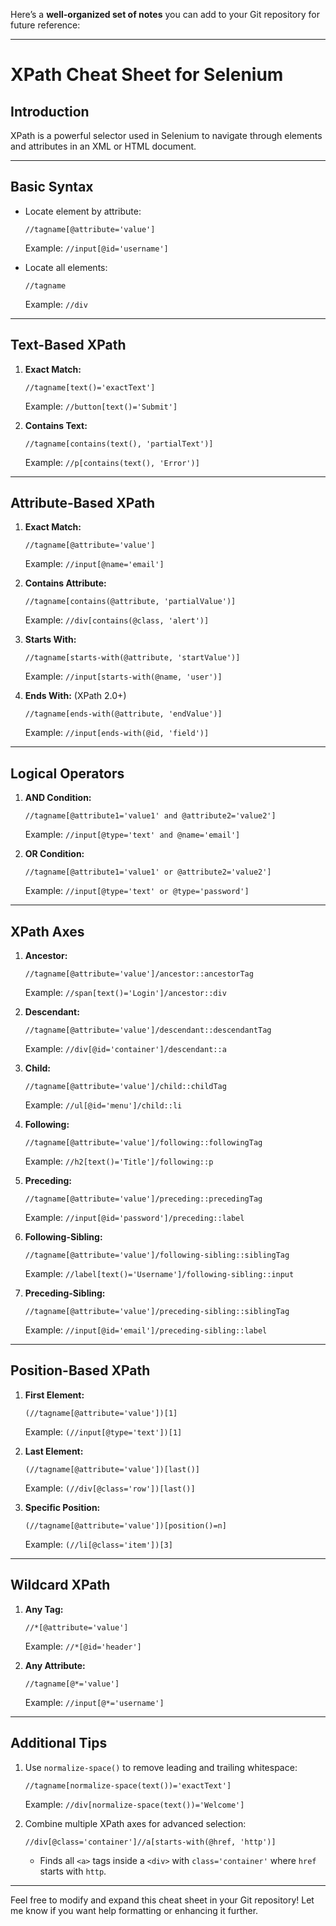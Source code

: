 Here’s a **well-organized set of notes** you can add to your Git repository for future reference:

---

# **XPath Cheat Sheet for Selenium**
## **Introduction**
XPath is a powerful selector used in Selenium to navigate through elements and attributes in an XML or HTML document.

---

## **Basic Syntax**
- Locate element by attribute:
  ```xpath
  //tagname[@attribute='value']
  ```
  Example: `//input[@id='username']`

- Locate all elements:
  ```xpath
  //tagname
  ```
  Example: `//div`

---

## **Text-Based XPath**
1. **Exact Match:**
   ```xpath
   //tagname[text()='exactText']
   ```
   Example: `//button[text()='Submit']`

2. **Contains Text:**
   ```xpath
   //tagname[contains(text(), 'partialText')]
   ```
   Example: `//p[contains(text(), 'Error')]`

---

## **Attribute-Based XPath**
1. **Exact Match:**
   ```xpath
   //tagname[@attribute='value']
   ```
   Example: `//input[@name='email']`

2. **Contains Attribute:**
   ```xpath
   //tagname[contains(@attribute, 'partialValue')]
   ```
   Example: `//div[contains(@class, 'alert')]`

3. **Starts With:**
   ```xpath
   //tagname[starts-with(@attribute, 'startValue')]
   ```
   Example: `//input[starts-with(@name, 'user')]`

4. **Ends With:** (XPath 2.0+)
   ```xpath
   //tagname[ends-with(@attribute, 'endValue')]
   ```
   Example: `//input[ends-with(@id, 'field')]`

---

## **Logical Operators**
1. **AND Condition:**
   ```xpath
   //tagname[@attribute1='value1' and @attribute2='value2']
   ```
   Example: `//input[@type='text' and @name='email']`

2. **OR Condition:**
   ```xpath
   //tagname[@attribute1='value1' or @attribute2='value2']
   ```
   Example: `//input[@type='text' or @type='password']`

---

## **XPath Axes**
1. **Ancestor:**
   ```xpath
   //tagname[@attribute='value']/ancestor::ancestorTag
   ```
   Example: `//span[text()='Login']/ancestor::div`

2. **Descendant:**
   ```xpath
   //tagname[@attribute='value']/descendant::descendantTag
   ```
   Example: `//div[@id='container']/descendant::a`

3. **Child:**
   ```xpath
   //tagname[@attribute='value']/child::childTag
   ```
   Example: `//ul[@id='menu']/child::li`

4. **Following:**
   ```xpath
   //tagname[@attribute='value']/following::followingTag
   ```
   Example: `//h2[text()='Title']/following::p`

5. **Preceding:**
   ```xpath
   //tagname[@attribute='value']/preceding::precedingTag
   ```
   Example: `//input[@id='password']/preceding::label`

6. **Following-Sibling:**
   ```xpath
   //tagname[@attribute='value']/following-sibling::siblingTag
   ```
   Example: `//label[text()='Username']/following-sibling::input`

7. **Preceding-Sibling:**
   ```xpath
   //tagname[@attribute='value']/preceding-sibling::siblingTag
   ```
   Example: `//input[@id='email']/preceding-sibling::label`

---

## **Position-Based XPath**
1. **First Element:**
   ```xpath
   (//tagname[@attribute='value'])[1]
   ```
   Example: `(//input[@type='text'])[1]`

2. **Last Element:**
   ```xpath
   (//tagname[@attribute='value'])[last()]
   ```
   Example: `(//div[@class='row'])[last()]`

3. **Specific Position:**
   ```xpath
   (//tagname[@attribute='value'])[position()=n]
   ```
   Example: `(//li[@class='item'])[3]`

---

## **Wildcard XPath**
1. **Any Tag:**
   ```xpath
   //*[@attribute='value']
   ```
   Example: `//*[@id='header']`

2. **Any Attribute:**
   ```xpath
   //tagname[@*='value']
   ```
   Example: `//input[@*='username']`

---

## **Additional Tips**
1. Use `normalize-space()` to remove leading and trailing whitespace:
   ```xpath
   //tagname[normalize-space(text())='exactText']
   ```
   Example: `//div[normalize-space(text())='Welcome']`

2. Combine multiple XPath axes for advanced selection:
   ```xpath
   //div[@class='container']//a[starts-with(@href, 'http')]
   ```
   - Finds all `<a>` tags inside a `<div>` with `class='container'` where `href` starts with `http`.

---

Feel free to modify and expand this cheat sheet in your Git repository! Let me know if you want help formatting or enhancing it further.